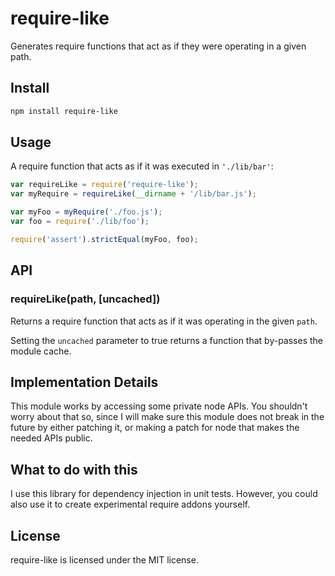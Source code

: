 # require-like

Generates require functions that act as if they were operating in a given path.

## Install

``` bash
npm install require-like
```

## Usage

A require function that acts as if it was executed in `'./lib/bar'`:

``` javascript
var requireLike = require('require-like');
var myRequire = requireLike(__dirname + '/lib/bar.js');

var myFoo = myRequire('./foo.js');
var foo = require('./lib/foo');

require('assert').strictEqual(myFoo, foo);
```

## API

### requireLike(path, [uncached])

Returns a require function that acts as if it was operating in the given
`path`.

Setting the `uncached` parameter to true returns a function that by-passes the
module cache.

## Implementation Details

This module works by accessing some private node APIs. You shouldn't worry about
that so, since I will make sure this module does not break in the future by
either patching it, or making a patch for node that makes the needed APIs
public.

## What to do with this

I use this library for dependency injection in unit tests. However, you could
also use it to create experimental require addons yourself.

## License

require-like is licensed under the MIT license.
